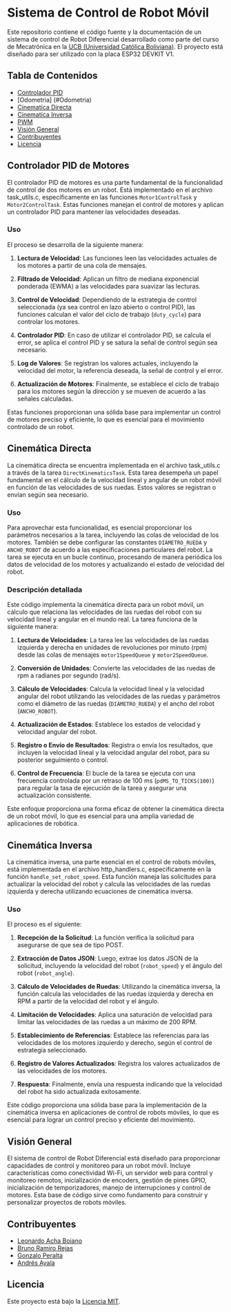 # Sistema de Control de Robot Móvil

Este repositorio contiene el código fuente y la documentación de un sistema de control de Robot Diferencial desarrollado como parte del curso de Mecatrónica en la [UCB (Universidad Católica Boliviana)](https://www.scz.ucb.edu.bo). 
El proyecto está diseñado para ser utilizado con la placa ESP32 DEVKIT V1.

## Tabla de Contenidos
- [Controlador PID](#Controlador-PID)
- [Odometria] (#Odometria)
- [Cinematica Directa](#Cinematica-Directa) 
- [Cinematica Inversa](#Cinematica-Inversa)
- [PWM](#PWM)
- [Visión General](#visión-general)
- [Contribuyentes](#contribuyentes)
- [Licencia](#licencia)

## Controlador PID de Motores

El controlador PID de motores es una parte fundamental de la funcionalidad de control de dos motores en un robot. Está implementado en el archivo task_utils.c, específicamente en las funciones `Motor1ControlTask` y `Motor2ControlTask`. Estas funciones manejan el control de motores y aplican un controlador PID para mantener las velocidades deseadas.

### Uso

El proceso se desarrolla de la siguiente manera:

1. **Lectura de Velocidad**: Las funciones leen las velocidades actuales de los motores a partir de una cola de mensajes.

2. **Filtrado de Velocidad**: Aplican un filtro de mediana exponencial ponderada (EWMA) a las velocidades para suavizar las lecturas.

3. **Control de Velocidad**: Dependiendo de la estrategia de control seleccionada (ya sea control en lazo abierto o control PID), las funciones calculan el valor del ciclo de trabajo (`duty_cycle`) para controlar los motores.

4. **Controlador PID**: En caso de utilizar el controlador PID, se calcula el error, se aplica el control PID y se satura la señal de control según sea necesario.

5. **Log de Valores**: Se registran los valores actuales, incluyendo la velocidad del motor, la referencia deseada, la señal de control y el error.

6. **Actualización de Motores**: Finalmente, se establece el ciclo de trabajo para los motores según la dirección y se mueven de acuerdo a las señales calculadas.

Estas funciones proporcionan una sólida base para implementar un control de motores preciso y eficiente, lo que es esencial para el movimiento controlado de un robot.



## Cinemática Directa 

La cinemática directa se encuentra implementada en el archivo task_utils.c a través de la tarea `DirectKinematicsTask`. Esta tarea desempeña un papel fundamental en el cálculo de la velocidad lineal y angular de un robot móvil en función de las velocidades de sus ruedas. Estos valores se registran o envían según sea necesario.

### Uso

Para aprovechar esta funcionalidad, es esencial proporcionar los parámetros necesarios a la tarea, incluyendo las colas de velocidad de los motores. También se debe configurar las constantes `DIÁMETRO_RUEDA` y `ANCHO_ROBOT` de acuerdo a las especificaciones particulares del robot. La tarea se ejecuta en un bucle continuo, procesando de manera periódica los datos de velocidad de los motores y actualizando el estado de velocidad del robot.

### Descripción detallada

Este código implementa la cinemática directa para un robot móvil, un cálculo que relaciona las velocidades de las ruedas del robot con su velocidad lineal y angular en el mundo real. La tarea funciona de la siguiente manera:

1. **Lectura de Velocidades**: La tarea lee las velocidades de las ruedas izquierda y derecha en unidades de revoluciones por minuto (rpm) desde las colas de mensajes `motor1SpeedQueue` y `motor2SpeedQueue`.

2. **Conversión de Unidades**: Convierte las velocidades de las ruedas de rpm a radianes por segundo (rad/s).

3. **Cálculo de Velocidades**: Calcula la velocidad lineal y la velocidad angular del robot utilizando las velocidades de las ruedas y parámetros como el diámetro de las ruedas (`DIÁMETRO_RUEDA`) y el ancho del robot (`ANCHO_ROBOT`).

4. **Actualización de Estados**: Establece los estados de velocidad y velocidad angular del robot.

5. **Registro o Envío de Resultados**: Registra o envía los resultados, que incluyen la velocidad lineal y la velocidad angular del robot, para su posterior seguimiento o control.

6. **Control de Frecuencia**: El bucle de la tarea se ejecuta con una frecuencia controlada por un retraso de 100 ms (`pdMS_TO_TICKS(100)`) para regular la tasa de ejecución de la tarea y asegurar una actualización consistente.

Este enfoque proporciona una forma eficaz de obtener la cinemática directa de un robot móvil, lo que es esencial para una amplia variedad de aplicaciones de robótica.

## Cinemática Inversa 

La cinemática inversa, una parte esencial en el control de robots móviles, está implementada en el archivo http_handlers.c, específicamente en la función `handle_set_robot_speed`. Esta función maneja las solicitudes para actualizar la velocidad del robot y calcula las velocidades de las ruedas izquierda y derecha utilizando ecuaciones de cinemática inversa.

### Uso

El proceso es el siguiente:

1. **Recepción de la Solicitud**: La función verifica la solicitud para asegurarse de que sea de tipo POST.

2. **Extracción de Datos JSON**: Luego, extrae los datos JSON de la solicitud, incluyendo la velocidad del robot (`robot_speed`) y el ángulo del robot (`robot_angle`).

3. **Cálculo de Velocidades de Ruedas**: Utilizando la cinemática inversa, la función calcula las velocidades de las ruedas izquierda y derecha en RPM a partir de la velocidad del robot y el ángulo.

4. **Limitación de Velocidades**: Aplica una saturación de velocidad para limitar las velocidades de las ruedas a un máximo de 200 RPM.

5. **Establecimiento de Referencias**: Establece las referencias para las velocidades de los motores izquierdo y derecho, según el control de estrategia seleccionado.

6. **Registro de Valores Actualizados**: Registra los valores actualizados de las velocidades de los motores.

7. **Respuesta**: Finalmente, envía una respuesta indicando que la velocidad del robot ha sido actualizada exitosamente.

Este código proporciona una sólida base para la implementación de la cinemática inversa en aplicaciones de control de robots móviles, lo que es esencial para lograr un control preciso y eficiente del movimiento.


## Visión General

El sistema de control de Robot Diferencial está diseñado para proporcionar capacidades de control y monitoreo para un robot móvil. Incluye características como conectividad Wi-Fi, un servidor web para control y monitoreo remotos, inicialización de encoders, gestión de pines GPIO, inicialización de temporizadores, manejo de interrupciones y control de motores. Esta base de código sirve como fundamento para construir y personalizar proyectos de robots móviles.

## Contribuyentes

- [Leonardo Acha Boiano]((https://github.com/leonardoAB1))
- [Bruno Ramiro Rejas]()
- [Gonzalo Peralta]()
- [Andrés Ayala]()

## Licencia

Este proyecto está bajo la [Licencia MIT](LICENSE).
